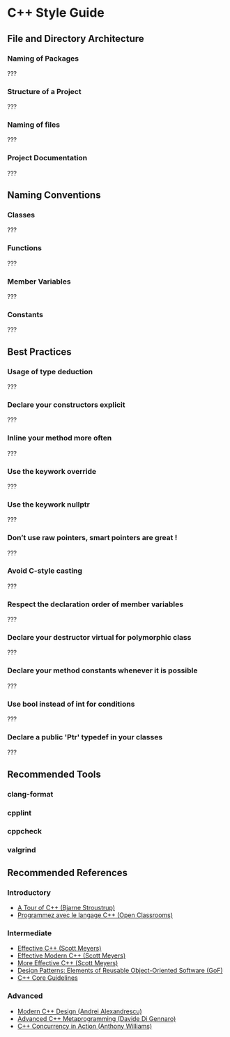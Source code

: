 # <a name="title"></a> C++ Style Guide


## File and Directory Architecture

### <a name=""></a> Naming of Packages

???

### <a name=""></a> Structure of a Project

???

### <a name=""></a> Naming of files

???

### <a name=""></a> Project Documentation

???

## Naming Conventions

### <a name=""></a> Classes

???

### <a name=""></a> Functions

???

### <a name=""></a> Member Variables

???

### <a name=""></a> Constants

???

## Best Practices

### <a name=""></a> Usage of type deduction

???

### <a name=""></a> Declare your constructors explicit

???

### <a name=""></a> Inline your method more often

???

### <a name=""></a> Use the keywork override

???

### <a name=""></a> Use the keywork nullptr

???

### <a name=""></a> Don’t use raw pointers, smart pointers are great !

???

### <a name=""></a> Avoid C-style casting

???

### <a name=""></a> Respect the declaration order of member variables

???

### <a name=""></a> Declare your destructor virtual for polymorphic class

???

### <a name=""></a> Declare your method constants whenever it is possible

???

### <a name=""></a> Use bool instead of int for conditions

???

### <a name=""></a> Declare a public 'Ptr' typedef in your classes

???

## Recommended Tools

### <a name=""></a> clang-format

### <a name=""></a> cpplint

### <a name=""></a> cppcheck

### <a name=""></a> valgrind

## Recommended References

### <a name=""></a> Introductory

- [A Tour of C++ (Bjarne Stroustrup)](http://www.amazon.com/dp/0321958314/?tag=stackoverfl08-20)
- [Programmez avec le langage C++ (Open Classrooms)](https://openclassrooms.com/courses/programmez-avec-le-langage-c)

### <a name=""></a> Intermediate

- [Effective C++ (Scott Meyers)](http://www.amazon.com/dp/0321334876/?tag=stackoverfl08-20)
- [Effective Modern C++ (Scott Meyers)](http://www.amazon.com/dp/1491903996/?tag=stackoverfl08-20)
- [More Effective C++ (Scott Meyers)](http://www.amazon.com/dp/020163371X/?tag=stackoverfl08-20)
- [Design Patterns: Elements of Reusable Object-Oriented Software (GoF)](http://www.amazon.ca/Design-Patterns-Elements-Reusable-Object-Oriented/dp/0201633612)
- [C++ Core Guidelines](https://github.com/isocpp/CppCoreGuidelines)

### <a name=""></a> Advanced

- [Modern C++ Design (Andrei Alexandrescu)](http://www.amazon.com/dp/0201704315/?tag=stackoverfl08-20)
- [Advanced C++ Metaprogramming (Davide Di Gennaro)](http://www.amazon.com/dp/1460966163/?tag=stackoverfl08-20)
- [C++ Concurrency in Action (Anthony Williams)](http://www.amazon.com/dp/1933988770/?tag=stackoverfl08-20)
